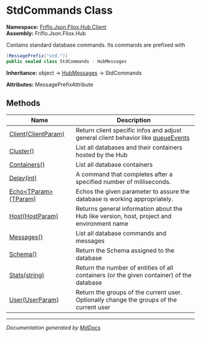 ﻿<!--  
  <auto-generated>   
    The contents of this file were generated by a tool.  
    Changes to this file may be list if the file is regenerated  
  </auto-generated>   
-->

# StdCommands Class

**Namespace:** [Friflo.Json.Fliox.Hub.Client](../index.md)  
**Assembly:** Friflo.Json.Fliox.Hub

Contains standard database commands. Its commands are prefixed with 

```csharp
[MessagePrefix("std.")]
public sealed class StdCommands : HubMessages
```

**Inheritance:** object → [HubMessages](../HubMessages/index.md) → StdCommands

**Attributes:** MessagePrefixAttribute

## Methods

| Name                                      | Description                                                                                                                            |
| ----------------------------------------- | -------------------------------------------------------------------------------------------------------------------------------------- |
| [Client(ClientParam)](methods/Client.md)  | Return client specific infos and adjust general client behavior like [queueEvents](../../DB/Cluster/ClientParam/fields/queueEvents.md) |
| [Cluster()](methods/Cluster.md)           | List all databases and their containers hosted by the Hub                                                                              |
| [Containers()](methods/Containers.md)     | List all database containers                                                                                                           |
| [Delay(int)](methods/Delay.md)            | A command that completes after a specified number of milliseconds.                                                                     |
| [Echo\<TParam\>(TParam)](methods/Echo.md) | Echos the given parameter to assure the database is working appropriately.                                                             |
| [Host(HostParam)](methods/Host.md)        | Returns general information about the Hub like version, host, project and environment name                                             |
| [Messages()](methods/Messages.md)         | List all database commands and messages                                                                                                |
| [Schema()](methods/Schema.md)             | Return the Schema assigned to the database                                                                                             |
| [Stats(string)](methods/Stats.md)         | Return the number of entities of all containers (or the given container) of the database                                               |
| [User(UserParam)](methods/User.md)        | Return the groups of the current user. Optionally change the groups of the current user                                                |

___

*Documentation generated by [MdDocs](https://github.com/ap0llo/mddocs)*
